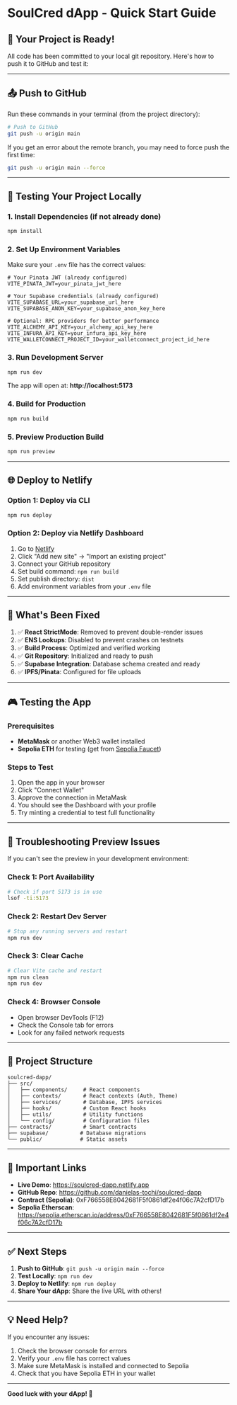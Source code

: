 # SoulCred dApp - Quick Start Guide

## 🎉 Your Project is Ready!

All code has been committed to your local git repository. Here's how to push it to GitHub and test it:

---

## 📤 Push to GitHub

Run these commands in your terminal (from the project directory):

```bash
# Push to GitHub
git push -u origin main
```

If you get an error about the remote branch, you may need to force push the first time:

```bash
git push -u origin main --force
```

---

## 🧪 Testing Your Project Locally

### 1. Install Dependencies (if not already done)
```bash
npm install
```

### 2. Set Up Environment Variables
Make sure your `.env` file has the correct values:

```env
# Your Pinata JWT (already configured)
VITE_PINATA_JWT=your_pinata_jwt_here

# Your Supabase credentials (already configured)
VITE_SUPABASE_URL=your_supabase_url_here
VITE_SUPABASE_ANON_KEY=your_supabase_anon_key_here

# Optional: RPC providers for better performance
VITE_ALCHEMY_API_KEY=your_alchemy_api_key_here
VITE_INFURA_API_KEY=your_infura_api_key_here
VITE_WALLETCONNECT_PROJECT_ID=your_walletconnect_project_id_here
```

### 3. Run Development Server
```bash
npm run dev
```

The app will open at: **http://localhost:5173**

### 4. Build for Production
```bash
npm run build
```

### 5. Preview Production Build
```bash
npm run preview
```

---

## 🌐 Deploy to Netlify

### Option 1: Deploy via CLI
```bash
npm run deploy
```

### Option 2: Deploy via Netlify Dashboard
1. Go to [Netlify](https://app.netlify.com)
2. Click "Add new site" → "Import an existing project"
3. Connect your GitHub repository
4. Set build command: `npm run build`
5. Set publish directory: `dist`
6. Add environment variables from your `.env` file

---

## 🔧 What's Been Fixed

1. ✅ **React StrictMode**: Removed to prevent double-render issues
2. ✅ **ENS Lookups**: Disabled to prevent crashes on testnets
3. ✅ **Build Process**: Optimized and verified working
4. ✅ **Git Repository**: Initialized and ready to push
5. ✅ **Supabase Integration**: Database schema created and ready
6. ✅ **IPFS/Pinata**: Configured for file uploads

---

## 🎮 Testing the App

### Prerequisites
- **MetaMask** or another Web3 wallet installed
- **Sepolia ETH** for testing (get from [Sepolia Faucet](https://sepoliafaucet.com/))

### Steps to Test
1. Open the app in your browser
2. Click "Connect Wallet"
3. Approve the connection in MetaMask
4. You should see the Dashboard with your profile
5. Try minting a credential to test full functionality

---

## 🐛 Troubleshooting Preview Issues

If you can't see the preview in your development environment:

### Check 1: Port Availability
```bash
# Check if port 5173 is in use
lsof -ti:5173
```

### Check 2: Restart Dev Server
```bash
# Stop any running servers and restart
npm run dev
```

### Check 3: Clear Cache
```bash
# Clear Vite cache and restart
npm run clean
npm run dev
```

### Check 4: Browser Console
- Open browser DevTools (F12)
- Check the Console tab for errors
- Look for any failed network requests

---

## 📁 Project Structure

```
soulcred-dapp/
├── src/
│   ├── components/     # React components
│   ├── contexts/       # React contexts (Auth, Theme)
│   ├── services/       # Database, IPFS services
│   ├── hooks/          # Custom React hooks
│   ├── utils/          # Utility functions
│   └── config/         # Configuration files
├── contracts/          # Smart contracts
├── supabase/          # Database migrations
└── public/            # Static assets
```

---

## 🔗 Important Links

- **Live Demo**: https://soulcred-dapp.netlify.app
- **GitHub Repo**: https://github.com/danielas-tochi/soulcred-dapp
- **Contract (Sepolia)**: 0xF766558E8042681F5f0861df2e4f06c7A2cfD17b
- **Sepolia Etherscan**: https://sepolia.etherscan.io/address/0xF766558E8042681F5f0861df2e4f06c7A2cfD17b

---

## ✅ Next Steps

1. **Push to GitHub**: `git push -u origin main --force`
2. **Test Locally**: `npm run dev`
3. **Deploy to Netlify**: `npm run deploy`
4. **Share Your dApp**: Share the live URL with others!

---

## 💡 Need Help?

If you encounter any issues:
1. Check the browser console for errors
2. Verify your `.env` file has correct values
3. Make sure MetaMask is installed and connected to Sepolia
4. Check that you have Sepolia ETH in your wallet

---

**Good luck with your dApp! 🚀**
